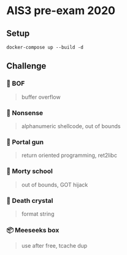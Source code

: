 # AIS3 pre-exam 2020

## Setup

```
docker-compose up --build -d
```

## Challenge

### 👀 BOF

> buffer overflow

### 📃 Nonsense

> alphanumeric shellcode, out of bounds

### 🔫 Portal gun

> return oriented programming, ret2libc

### 🏫 Morty school

> out of bounds, GOT hijack

### 🔮 Death crystal

> format string

### 📦 Meeseeks box

> use after free, tcache dup
